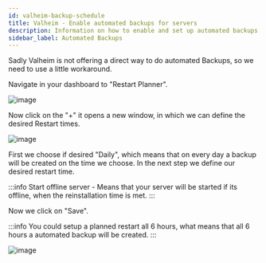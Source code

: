 ```yaml
---
id: valheim-backup-schedule
title: Valheim - Enable automated backups for servers
description: Information on how to enable and set up automated backups for your Valheim server from ZAP-Hosting - ZAP-Hosting.com documentation
sidebar_label: Automated Backups
---
```


Sadly Valheim is not offering a direct way to do automated Backups, so we need to use a little workaround. 

Navigate in your dashboard to "Restart Planner".

![image](https://user-images.githubusercontent.com/26007280/189886463-43623a2d-3c7d-410d-a27b-b681d9c360af.png)

Now click on the "+" it opens a new window, in which we can define the desired Restart times.

![image](https://user-images.githubusercontent.com/26007280/189886490-defb10f0-ea0a-4314-a615-94182665510d.png)

First we choose if desired "Daily", which means that on every day a backup will be created on the time we choose.
In the next step we define our desired restart time.

:::info
Start offline server - Means that your server will be started if its offline, when the reinstallation time is met.
:::

Now we click on "Save".

:::info
You could setup a planned restart all 6 hours, what means that all 6 hours a automated backup will be created.
:::

![image](https://user-images.githubusercontent.com/26007280/189886512-41658b14-049c-4066-a6aa-05768002bcf8.png)
